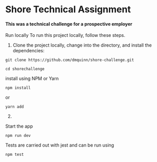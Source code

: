 <h1>Shore Technical Assignment</h1>

<h4>This was a technical challenge for a prospective employer</h4>

Run locally
To run this project locally, follow these steps.

1. Clone the project locally, change into the directory, and install the dependencies:
```
git clone https://github.com/dmquinn/shore-challenge.git

cd shorechallenge
```
install using NPM or Yarn
```
npm install
```
or
```
yarn add
```
2.
Start the app
```
npm run dev
```

Tests are carried out with jest and can be run using 

```
npm test
```
